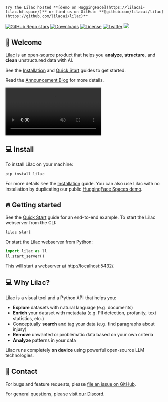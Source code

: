 ```{tip}
Try the Lilac hosted **[demo on HuggingFace](https://lilacai-lilac.hf.space/)** or find us on GitHub: **[github.com/lilacai/lilac](https://github.com/lilacai/lilac)**
```

[![GitHub Repo stars](https://img.shields.io/github/stars/lilacai/lilac?logo=github&label=lilacai%2Flilac)](https://github.com/lilacai/lilac)
[![Downloads](https://static.pepy.tech/badge/lilac/month)](https://pepy.tech/project/lilac)
[![License](https://img.shields.io/badge/License-Apache_2.0-blue.svg)](https://opensource.org/licenses/Apache-2.0)
[![Twitter](https://img.shields.io/twitter/follow/lilac_ai)](https://twitter.com/lilac_ai)
[![](https://dcbadge.vercel.app/api/server/jNzw9mC8pp?compact=true&style=flat)](https://discord.gg/jNzw9mC8pp)

## 👋 Welcome

[Lilac](http://lilacml.com) is an open-source product that helps you **analyze**, **structure**, and
**clean** unstructured data with AI.

See the [Installation](./getting_started/installation.md) and
[Quick Start](./getting_started/quickstart.md) guides to get started.

Read the [Announcement Blog](./blog/introducing-lilac.md) for more details.

<video loop muted autoplay controls src="https://github-production-user-asset-6210df.s3.amazonaws.com/2294279/260771834-cb1378f8-92c1-4f2a-9524-ce5ddd8e0c53.mp4"></video>

## 💻 Install

To install Lilac on your machine:

```sh
pip install lilac
```

For more details see the [Installation](./getting_started/installation.md) guide. You can also use
Lilac with no installation by duplicating our public
[HuggingFace Spaces demo](https://lilacai-lilac.hf.space/).

## 🔥 Getting started

See the [Quick Start](./getting_started/quickstart.md) guide for an end-to-end example. To start the
Lilac webserver from the CLI:

```sh
lilac start
```

Or start the Lilac webserver from Python:

```py
import lilac as ll
ll.start_server()
```

This will start a webserver at http://localhost:5432/.

## 💻 Why Lilac?

Lilac is a visual tool and a Python API that helps you:

- **Explore** datasets with natural language (e.g. documents)
- **Enrich** your dataset with metadata (e.g. PII detection, profanity, text statistics, etc.)
- Conceptually **search** and tag your data (e.g. find paragraphs about injury)
- **Remove** unwanted or problematic data based on your own criteria
- **Analyze** patterns in your data

Lilac runs completely **on device** using powerful open-source LLM technologies.

## 💬 Contact

For bugs and feature requests, please
[file an issue on GitHub](https://github.com/lilacai/lilac/issues).

For general questions, please [visit our Discord](https://discord.com/invite/jNzw9mC8pp).
